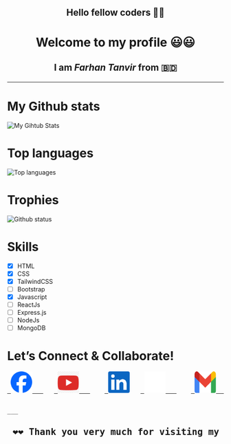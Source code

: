 <h2 align="center">Hello fellow coders 🤩🤩</h2>

<h1 align="center">Welcome to my profile 😃😃</h1>

<h2 align="center">

I am ***Farhan Tanvir*** from 🇧🇩
</h2>

___




# My Github stats

![My Gihtub Stats](https://github-readme-stats.vercel.app/api?username=farhantanvir9z&show_icons=true&theme=radical)

# Top languages

![Top languages](https://github-readme-stats.vercel.app/api/top-langs?username=farhantanvir9z&show_icons=true&locale=en&layout=compact)


# Trophies

![Github status](https://github-profile-trophy.vercel.app/?username=farhantanvir9z&theme=juicyfresh&no-bg=false)

# Skills

- [x] HTML
- [x] CSS
- [x] TailwindCSS
- [ ] Bootstrap
- [x] Javascript
- [ ] ReactJs
- [ ] Express.js
- [ ] NodeJs
- [ ] MongoDB

# Let’s Connect & Collaborate!

<pre>
<a href="https://www.facebook.com/profile.php?id=61559513533330" target="_blank"> <img src="social-media-image/facebook_logo.png" height="50px" width="50px">   </a>   <a href="https://www.youtube.com/@farhantanvir9z" target="_blank"> <img src="social-media-image/youtube_logo.png" height="50px" width="50px">   </a>    <a href="https://www.linkedin.com/in/farhantanvir9z" target="_blank"> <img src="social-media-image/linkedin_logo_blue.png" height="50px" width="50px"></a>   <a href="https://www.x.com/farhantanvir9z" target="_blank"> <img src="social-media-image/x_logo_white.png" height="50px" width="50px">   </a>    <a href="mailto:farhantanvir200000@gmail.com" target="_blank"> <img src="social-media-image/gmail_logo.png" height="50px" width="50px">   </a>
</p>
___
<h2 align="center"> ❤️❤️ Thank you very much for visiting my profile.
</h2>
<!---
farhantanvir9z/farhantanvir9z is a ✨ special ✨ repository because its `README.md` (this file) appears on your GitHub profile.
You can click the Preview link to take a look at your changes.
--->
